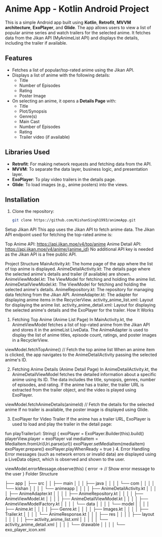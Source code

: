 # Anime App - Kotlin Android Project

This is a simple Android app built using **Kotlin**, **Retrofit**, **MVVM architecture**, **ExoPlayer**, and **Glide**. The app allows users to view a list of popular anime series and watch trailers for the selected anime. It fetches data from the Jikan API (MyAnimeList API) and displays the details, including the trailer if available.

## Features

- Fetches a list of popular/top-rated anime using the Jikan API.
- Displays a list of anime with the following details:
  - Title
  - Number of Episodes
  - Rating
  - Poster Image
- On selecting an anime, it opens a **Details Page** with:
  - Title
  - Plot/Synopsis
  - Genre(s)
  - Main Cast
  - Number of Episodes
  - Rating
  - Trailer video (if available)
  
## Libraries Used

- **Retrofit**: For making network requests and fetching data from the API.
- **MVVM**: To separate the data layer, business logic, and presentation layer.
- **ExoPlayer**: To play video trailers in the details page.
- **Glide**: To load images (e.g., anime posters) into the views.

## Installation

1. Clone the repository:
   ```bash
   git clone https://github.com/KishanSingh1993/animeApp.git

Setup Jikan API
This app uses the Jikan API to fetch anime data. The Jikan API endpoint used for fetching the top-rated anime is:

Top Anime API: https://api.jikan.moe/v4/top/anime
Anime Detail API: https://api.jikan.moe/v4/anime/{anime_id}
No additional API key is needed as the Jikan API is a free public API.

Project Structure
MainActivity.kt: The home page of the app where the list of top anime is displayed.
AnimeDetailActivity.kt: The details page where the selected anime's details and trailer (if available) are shown.
AnimeViewModel.kt: The ViewModel for fetching and holding the anime list.
AnimeDetailViewModel.kt: The ViewModel for fetching and holding the selected anime's details.
AnimeRepository.kt: The repository for managing data fetching from the Jikan API.
AnimeAdapter.kt: The adapter for displaying anime items in the RecyclerView.
activity_anime_list.xml: Layout for displaying the anime list.
activity_anime_detail.xml: Layout for displaying the selected anime's details and the ExoPlayer for the trailer.
How It Works
1. Fetching Top Anime (Anime List Page)
   In MainActivity.kt, the AnimeViewModel fetches a list of top-rated anime from the Jikan API and stores it in the animeList LiveData. The AnimeAdapter is used to display the list of anime titles, episode count, ratings, and poster images in a RecyclerView.


viewModel.fetchTopAnime()  // Fetch the top anime list
When an anime item is clicked, the app navigates to the AnimeDetailActivity passing the selected anime's ID.

2. Fetching Anime Details (Anime Detail Page)
   In AnimeDetailActivity.kt, the AnimeDetailViewModel fetches the detailed information about a specific anime using its ID. The data includes the title, synopsis, genres, number of episodes, and rating. If the anime has a trailer, the trailer URL is extracted from the trailer object, and the video is played using ExoPlayer.

viewModel.fetchAnimeDetails(animeId)  // Fetch the details for the selected anime
If no trailer is available, the poster image is displayed using Glide.

3. ExoPlayer for Video Trailer
   If the anime has a trailer URL, ExoPlayer is used to load and play the trailer in the detail page:

fun playTrailer(url: String) {
exoPlayer = ExoPlayer.Builder(this).build()
playerView.player = exoPlayer
val mediaItem = MediaItem.fromUri(Uri.parse(url))
exoPlayer.setMediaItem(mediaItem)
exoPlayer.prepare()
exoPlayer.playWhenReady = true
}
4. Error Handling
   Error messages (such as network errors or invalid data) are displayed using a LiveData object, which is observed and shown to the user.

viewModel.errorMessage.observe(this) { error ->
// Show error message to the user
}
Folder Structure

├── app
│   ├── src
│   │   ├── main
│   │   │   ├── java
│   │   │   │   └── com
│   │   │   │       └── kishan
│   │   │   │           └── animeapp
│   │   │   │               ├── AnimeDetailActivity.kt
│   │   │   │               ├── AnimeAdapter.kt
│   │   │   │               ├── AnimeRepository.kt
│   │   │   │               ├── AnimeViewModel.kt
│   │   │   │               ├── AnimeDetailViewModel.kt
│   │   │   │               ├── AnimeViewModelFactory.kt
│   │   │   │               └── data
│   │   │   │                   └── model
│   │   │   │                       ├── Anime.kt
│   │   │   │                       ├── Genre.kt
│   │   │   │                       ├── Images.kt
│   │   │   │                       ├── Trailer.kt
│   │   │   │                       └── AnimeResponse.kt
│   │   │   ├── res
│   │   │   │   ├── layout
│   │   │   │   │   ├── activity_anime_list.xml
│   │   │   │   │   └── activity_anime_detail.xml
│   │   │   │   └── drawable
│   │   │   │       └── exo_player_icon.xml
